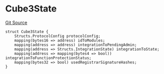 # Cube3State
[Git Source](https://github.com/cube-web3/protocol-core-solidity/blob/07ba602bddefe3eb8d740b07000837f7ec2fa9f5/src/abstracts/RouterStorage.sol)


```solidity
struct Cube3State {
    Structs.ProtocolConfig protocolConfig;
    mapping(bytes16 => address) idToModules;
    mapping(address => address) integrationToPendingAdmin;
    mapping(address => Structs.IntegrationState) integrationToState;
    mapping(address => mapping(bytes4 => bool)) integrationToFunctionProtectionStatus;
    mapping(bytes32 => bool) usedRegistrarSignatureHashes;
}
```

